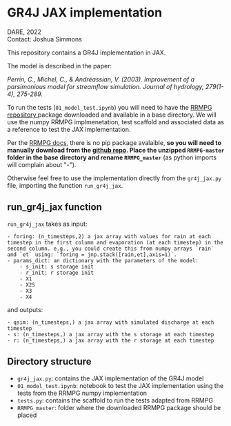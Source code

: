 # GR4J JAX implementation
DARE, 2022<br>
Contact: Joshua Simmons

This repository contains a GR4J implementation in JAX.

The model is described in the paper:

*Perrin, C., Michel, C., & Andréassian, V. (2003). Improvement of a parsimonious model for streamflow simulation. Journal of hydrology, 279(1-4), 275-289.*

To run the tests (`01_model_test.ipynb`) you will need to have the [RRMPG repository ](https://github.com/kratzert/RRMPG) package downloaded and available in a base directory. We will use the numpy RRMPG implmenetation, test scaffold and associated data as a reference to test the JAX implementation. 

Per the [RRMPG docs](https://rrmpg.readthedocs.io/en/latest/getting_started.html#installing-the-rrmpg-package), there is no pip package avalaible, **so you will need to manually download from the [github repo](https://github.com/kratzert/RRMPG). Place the unzipped `RRMPG-master` folder in the base directory and rename `RRMPG_master`** (as python imports will complain about "-").

Otherwise feel free to use the implementation directly from the `gr4j_jax.py` file, importing the function `run_gr4j_jax`.

## run_gr4j_jax function

`run_gr4j_jax` takes as input:

    - foring: (n_timesteps,2) a jax array with values for rain at each timestep in the first column and evaporation (at each timestep) in the second column. e.g., you could create this from numpy arrays `rain` and `et` using: `foring = jnp.stack([rain,et],axis=1)`.
    - params_dict: an dictionary with the parameters of the model:
        - s_init: s storage init
        - r_init: r storage init
        - X1
        - X2S
        - X3
        - X4 

and outputs:

    - qsim: (n_timesteps,) a jax array with simulated discharge at each timestep
    - s: (n_timesteps,) a jax array with the s storage at each timestep
    - r: (n_timesteps,) a jax array with the r storage at each timestep

## Directory structure

- `gr4j_jax.py`: contains the JAX implementation of the GR4J model
- `01_model_test.ipynb`: notebook to test the JAX implementation using the tests from the RRMPG numpy implementation
- `tests.py`: contains the scaffold to run the tests adapted from RRMPG
- `RRMPG_master`: folder where the downloaded RRMPG package should be placed
